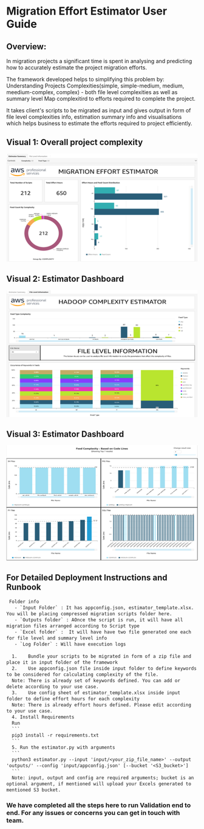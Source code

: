 # Migration Effort Estimator User Guide

## Overview:

In migration projects a significant time is spent in analysing and predicting how to accurately estimate the project migration efforts. 

The framework developed helps to simplifying this problem by:
Understanding Projects Complexities(simple, simple-medium, medium, meedium-complex, complex) - both file level complexities as well as summary level
Map complexitird to efforts required to complete the project.

It takes client's scripts to be migrated as input and gives output in form of file level complexities info, estimation summary info and visualisations which helps business to estimate the efforts required to project efficiently.


## Visual 1: Overall project complexity

![visual1](./img/visual1.png)

## Visual 2: Estimator Dashboard

![visual2](./img/visual2.png)

## Visual 3: Estimator Dashboard

![visual3](./img/visual3.png)

## For Detailed Deployment Instructions and Runbook

     Folder info
       - `Input Folder` : It has appconfig.json, estimator_template.xlsx. You will be placing compressed migration scripts folder here.
       - `Outputs folder` : AOnce the script is run, it will have all migration files arranged according to Script type
       - `Excel folder` :  It will have have two file generated one each for file level and summary level info
       - `Log Folder` : Will have execution logs
    
      1.	Bundle your scripts to be migrated in form of a zip file and place it in input folder of the framework
      2.	Use appconfig.json file inside input folder to define keywords to be considered for calculating complexity of the file. 
      Note: There is already set of keywords defined. You can add or delete according to your use case.
      3.    Use config sheet of estimator_template.xlsx inside input folder to define effort hours for each complexity
      Note: There is already effort hours defined. Please edit according to your use case.
      4. Install Requirements
      Run 
      ```
      pip3 install -r requirements.txt
      ```
      5. Run the estimator.py with arguments
      ```
      python3 estimator.py --input 'input/<your_zip_file_name>' --output 'outputs/' --config 'input/appconfig.json' [--bucket '<S3_bucket>'] 
      ```
      Note: input, output and config are required arguments; bucket is an optional argument, if mentioned will upload your Excels generated to mentioned S3 bucket.

### We have completed all the steps here to run Validation end to end. For any issues or concerns you can get in touch with team.
